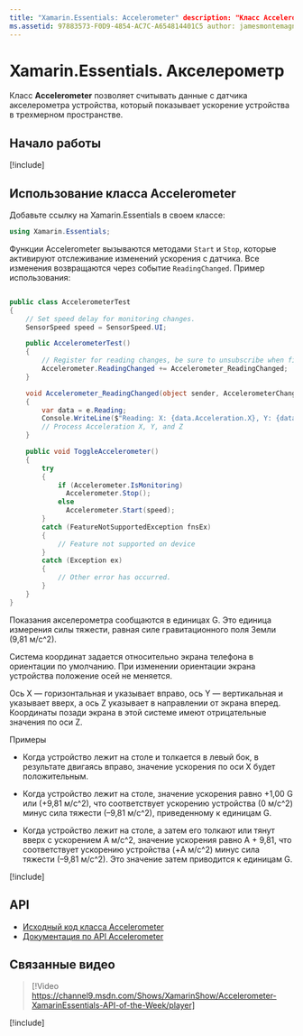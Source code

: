 ```yaml
---
title: "Xamarin.Essentials: Accelerometer" description: "Класс Accelerometer в Xamarin.Essentials позволяет считывать данные с датчика акселерометра устройства, который показывает ускорение устройства в трехмерном пространстве".
ms.assetid: 97883573-F0D9-4854-AC7C-A654814401C5 author: jamesmontemagno ms.author: jamont ms.date: 02.04.2019 ms.custom: video no-loc: [Xamarin.Forms, Xamarin.Essentials]
---
```


# <a name="xamarinessentials-accelerometer"></a>Xamarin.Essentials. Акселерометр

Класс **Accelerometer** позволяет считывать данные с датчика акселерометра устройства, который показывает ускорение устройства в трехмерном пространстве.

## <a name="get-started"></a>Начало работы

[!include[](~/essentials/includes/get-started.md)]

## <a name="using-accelerometer"></a>Использование класса Accelerometer

Добавьте ссылку на Xamarin.Essentials в своем классе:

```csharp
using Xamarin.Essentials;
```

Функции Accelerometer вызываются методами `Start` и `Stop`, которые активируют отслеживание изменений ускорения с датчика. Все изменения возвращаются через событие `ReadingChanged`. Пример использования:

```csharp

public class AccelerometerTest
{
    // Set speed delay for monitoring changes.
    SensorSpeed speed = SensorSpeed.UI;

    public AccelerometerTest()
    {
        // Register for reading changes, be sure to unsubscribe when finished
        Accelerometer.ReadingChanged += Accelerometer_ReadingChanged;
    }

    void Accelerometer_ReadingChanged(object sender, AccelerometerChangedEventArgs e)
    {
        var data = e.Reading;
        Console.WriteLine($"Reading: X: {data.Acceleration.X}, Y: {data.Acceleration.Y}, Z: {data.Acceleration.Z}");
        // Process Acceleration X, Y, and Z
    }

    public void ToggleAccelerometer()
    {
        try
        {
            if (Accelerometer.IsMonitoring)
              Accelerometer.Stop();
            else
              Accelerometer.Start(speed);
        }
        catch (FeatureNotSupportedException fnsEx)
        {
            // Feature not supported on device
        }
        catch (Exception ex)
        {
            // Other error has occurred.
        }
    }
}
```

Показания акселерометра сообщаются в единицах G. Это единица измерения силы тяжести, равная силе гравитационного поля Земли (9,81 м/с^2).

Система координат задается относительно экрана телефона в ориентации по умолчанию. При изменении ориентации экрана устройства положение осей не меняется.

Ось X — горизонтальная и указывает вправо, ось Y — вертикальная и указывает вверх, а ось Z указывает в направлении от экрана вперед. Координаты позади экрана в этой системе имеют отрицательные значения по оси Z.

Примеры

- Когда устройство лежит на столе и толкается в левый бок, в результате двигаясь вправо, значение ускорения по оси X будет положительным.

- Когда устройство лежит на столе, значение ускорения равно +1,00 G или (+9,81 м/с^2), что соответствует ускорению устройства (0 м/с^2) минус сила тяжести (–9,81 м/с^2), приведенному к единицам G.

- Когда устройство лежит на столе, а затем его толкают или тянут вверх с ускорением A м/с^2, значение ускорения равно A + 9,81, что соответствует ускорению устройства (+A м/с^2) минус сила тяжести (–9,81 м/с^2). Это значение затем приводится к единицам G.

[!include[](~/essentials/includes/sensor-speed.md)]

## <a name="api"></a>API

- [Исходный код класса Accelerometer](https://github.com/xamarin/Essentials/tree/master/Xamarin.Essentials/Accelerometer)
- [Документация по API Accelerometer](xref:Xamarin.Essentials.Accelerometer)

## <a name="related-video"></a>Связанные видео

> [!Video https://channel9.msdn.com/Shows/XamarinShow/Accelerometer-XamarinEssentials-API-of-the-Week/player]

[!include[](~/essentials/includes/xamarin-show-essentials.md)]
